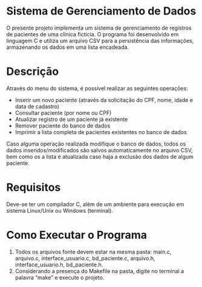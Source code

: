 # Sistema de Gerenciamento de Dados

O presente projeto implementa um sistema de gerenciamento de registros de pacientes de uma clínica fictícia. O programa foi desenvolvido em linguagem C e utiliza um arquivo CSV para a persistência das informações, armazenando os dados em uma lista encadeada.

# Descrição

Através do menu do sistema, é possível realizar as seguintes operações:
- Inserir um novo paciente (através da solicitação do CPF, nome, idade e data de cadastro)
- Consultar paciente (por nome ou CPF)
- Atualizar registro de um paciente já existente
- Remover paciente do banco de dados
- Imprimir a lista completa de pacientes existentes no banco de dados

Caso alguma operação realizada modifique o banco de dados, todos os dados inseridos/modificados são salvos automaticamente no arquivo CSV, bem como os a lista é atualizada caso haja a exclusão dos dados de algum paciente.

# Requisitos
Deve-se ter um compilador C, além de um ambiente para execução em sistema Linux/Unix ou Windows (terminal).


# Como Executar o Programa
1. Todos os arquivos fonte devem estar na mesma pasta: main.c, arquivo.c, interface_usuario.c, bd_paciente.c, arquivo.h, interface_usuario.h, bd_paciente.h.
2. Considerando a presença do Makefile na pasta, digite no terminal a palavra “make” e execute o projeto.
